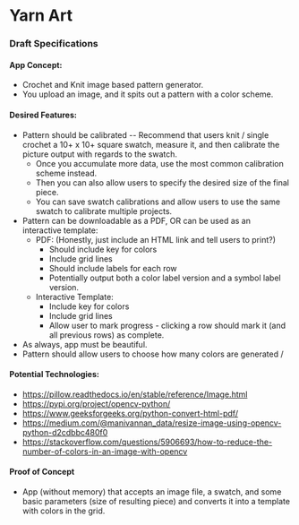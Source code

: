 # Yarn Art

### Draft Specifications

#### App Concept:
* Crochet and Knit image based pattern generator.
* You upload an image, and it spits out a pattern with a color scheme.

#### Desired Features:
* Pattern should be calibrated -- Recommend that users knit / single crochet a 10+ x 10+ square swatch, measure it, and then calibrate the picture output with regards to the swatch.
    * Once you accumulate more data, use the most common calibration scheme instead.
    * Then you can also allow users to specify the desired size of the final piece.
    * You can save swatch calibrations and allow users to use the same swatch to calibrate multiple projects.
* Pattern can be downloadable as a PDF, OR can be used as an interactive template:
    * PDF: (Honestly, just include an HTML link and tell users to print?)
        * Should include key for colors
        * Include grid lines
        * Should include labels for each row
        * Potentially output both a color label version and a symbol label version.
    * Interactive Template:
        * Include key for colors
        * Include grid lines
        * Allow user to mark progress - clicking a row should mark it (and all previous rows) as complete.
* As always, app must be beautiful.
* Pattern should allow users to choose how many colors are generated / 

#### Potential Technologies:
* https://pillow.readthedocs.io/en/stable/reference/Image.html
* https://pypi.org/project/opencv-python/
* https://www.geeksforgeeks.org/python-convert-html-pdf/
* https://medium.com/@manivannan_data/resize-image-using-opencv-python-d2cdbbc480f0
* https://stackoverflow.com/questions/5906693/how-to-reduce-the-number-of-colors-in-an-image-with-opencv

#### Proof of Concept
* App (without memory) that accepts an image file, a swatch, and some basic parameters (size of resulting piece) and converts it into a template with colors in the grid.